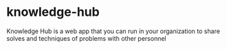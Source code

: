 # knowledge-hub
Knowledge Hub is a web app that you can run in your organization to share solves and techniques of problems with other personnel

